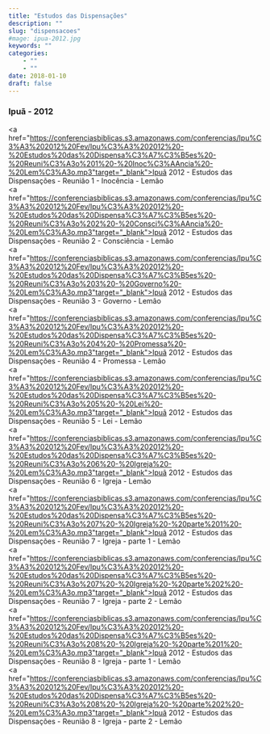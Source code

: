```yaml
---
title: "Estudos das Dispensações"
description: ""
slug: "dispensacoes"
#mage: ipua-2012.jpg
keywords: ""
categories: 
    - ""
    - ""
date: 2018-01-10
draft: false
---
```

### Ipuã - 2012

 <a href="https://conferenciasbiblicas.s3.amazonaws.com/conferencias/Ipu%C3%A3%202012%20Fev/Ipu%C3%A3%202012%20-%20Estudos%20das%20Dispensa%C3%A7%C3%B5es%20-%20Reuni%C3%A3o%201%20-%20Inoc%C3%AAncia%20-%20Lem%C3%A3o.mp3"target="_blank">Ipuã 2012 - Estudos das Dispensações - Reunião 1 - Inocência - Lemão</a><br>
 <a href="https://conferenciasbiblicas.s3.amazonaws.com/conferencias/Ipu%C3%A3%202012%20Fev/Ipu%C3%A3%202012%20-%20Estudos%20das%20Dispensa%C3%A7%C3%B5es%20-%20Reuni%C3%A3o%202%20-%20Consci%C3%AAncia%20-%20Lem%C3%A3o.mp3"target="_blank">Ipuã 2012 - Estudos das Dispensações - Reunião 2 - Consciência - Lemão</a><br>
 <a href="https://conferenciasbiblicas.s3.amazonaws.com/conferencias/Ipu%C3%A3%202012%20Fev/Ipu%C3%A3%202012%20-%20Estudos%20das%20Dispensa%C3%A7%C3%B5es%20-%20Reuni%C3%A3o%203%20-%20Governo%20-%20Lem%C3%A3o.mp3"target="_blank">Ipuã 2012 - Estudos das Dispensações - Reunião 3 - Governo - Lemão</a><br>
 <a href="https://conferenciasbiblicas.s3.amazonaws.com/conferencias/Ipu%C3%A3%202012%20Fev/Ipu%C3%A3%202012%20-%20Estudos%20das%20Dispensa%C3%A7%C3%B5es%20-%20Reuni%C3%A3o%204%20-%20Promessa%20-%20Lem%C3%A3o.mp3"target="_blank">Ipuã 2012 - Estudos das Dispensações - Reunião 4 - Promessa - Lemão</a><br>
 <a href="https://conferenciasbiblicas.s3.amazonaws.com/conferencias/Ipu%C3%A3%202012%20Fev/Ipu%C3%A3%202012%20-%20Estudos%20das%20Dispensa%C3%A7%C3%B5es%20-%20Reuni%C3%A3o%205%20-%20Lei%20-%20Lem%C3%A3o.mp3"target="_blank">Ipuã 2012 - Estudos das Dispensações - Reunião 5 - Lei - Lemão</a><br>
 <a href="https://conferenciasbiblicas.s3.amazonaws.com/conferencias/Ipu%C3%A3%202012%20Fev/Ipu%C3%A3%202012%20-%20Estudos%20das%20Dispensa%C3%A7%C3%B5es%20-%20Reuni%C3%A3o%206%20-%20Igreja%20-%20Lem%C3%A3o.mp3"target="_blank">Ipuã 2012 - Estudos das Dispensações - Reunião 6 - Igreja - Lemão</a><br>
 <a href="https://conferenciasbiblicas.s3.amazonaws.com/conferencias/Ipu%C3%A3%202012%20Fev/Ipu%C3%A3%202012%20-%20Estudos%20das%20Dispensa%C3%A7%C3%B5es%20-%20Reuni%C3%A3o%207%20-%20Igreja%20-%20parte%201%20-%20Lem%C3%A3o.mp3"target="_blank">Ipuã 2012 - Estudos das Dispensações - Reunião 7 - Igreja - parte 1 - Lemão</a><br>
 <a href="https://conferenciasbiblicas.s3.amazonaws.com/conferencias/Ipu%C3%A3%202012%20Fev/Ipu%C3%A3%202012%20-%20Estudos%20das%20Dispensa%C3%A7%C3%B5es%20-%20Reuni%C3%A3o%207%20-%20Igreja%20-%20parte%202%20-%20Lem%C3%A3o.mp3"target="_blank">Ipuã 2012 - Estudos das Dispensações - Reunião 7 - Igreja - parte 2 - Lemão</a><br>
 <a href="https://conferenciasbiblicas.s3.amazonaws.com/conferencias/Ipu%C3%A3%202012%20Fev/Ipu%C3%A3%202012%20-%20Estudos%20das%20Dispensa%C3%A7%C3%B5es%20-%20Reuni%C3%A3o%208%20-%20Igreja%20-%20parte%201%20-%20Lem%C3%A3o.mp3"target="_blank">Ipuã 2012 - Estudos das Dispensações - Reunião 8 - Igreja - parte 1 - Lemão</a><br>
 <a href="https://conferenciasbiblicas.s3.amazonaws.com/conferencias/Ipu%C3%A3%202012%20Fev/Ipu%C3%A3%202012%20-%20Estudos%20das%20Dispensa%C3%A7%C3%B5es%20-%20Reuni%C3%A3o%208%20-%20Igreja%20-%20parte%202%20-%20Lem%C3%A3o.mp3"target="_blank">Ipuã 2012 - Estudos das Dispensações - Reunião 8 - Igreja - parte 2 - Lemão</a><br>
